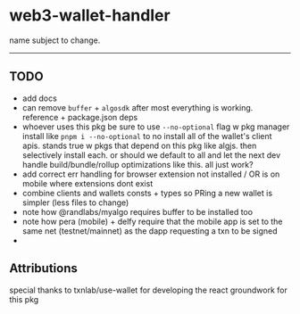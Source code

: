 # web3-wallet-handler

name subject to change.

---

## TODO
- add docs
- can remove `buffer` + `algosdk` after most everything is working. reference + package.json deps
- whoever uses this pkg be sure to use `--no-optional` flag w pkg manager install like `pnpm i --no-optional` to no install all of the wallet's client apis. stands true w pkgs that depend on this pkg like algjs. then selectively install each. or should we default to all and let the next dev handle build/bundle/rollup optimizations like this. all just work?
- add correct err handling for browser extension not installed / OR is on mobile where extensions dont exist
- combine clients and wallets consts + types so PRing a new wallet is simpler (less files to change)
- note how @randlabs/myalgo requires buffer to be installed too
- note how pera (mobile) + delfy require that the mobile app is set to the same net (testnet/mainnet) as the dapp requesting a txn to be signed
-


## Attributions

special thanks to txnlab/use-wallet for developing the react groundwork for this pkg
